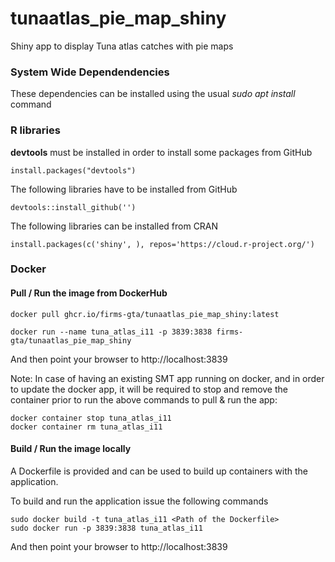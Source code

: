 # tunaatlas_pie_map_shiny
Shiny app to display Tuna atlas catches with pie maps

### System Wide Dependendencies
These dependencies can be installed using the usual *sudo apt install* command



### R libraries
**devtools** must be installed in order to install some packages from GitHub
```
install.packages("devtools")
```
The following libraries have to be installed from GitHub
```
devtools::install_github('')
```
The following libraries can be installed from CRAN
```
install.packages(c('shiny', ), repos='https://cloud.r-project.org/')
```

### Docker

#### Pull / Run the image from DockerHub



```
docker pull ghcr.io/firms-gta/tunaatlas_pie_map_shiny:latest

docker run --name tuna_atlas_i11 -p 3839:3838 firms-gta/tunaatlas_pie_map_shiny
```

And then point your browser to http://localhost:3839

Note: In case of having an existing SMT app running on docker, and in order to update the docker app, it will be required to stop and remove the container prior to run the above commands to pull & run the app:

```
docker container stop tuna_atlas_i11
docker container rm tuna_atlas_i11
```

#### Build / Run the image locally

A Dockerfile is provided and can be used to build up containers with the application.

To build and run the application issue the following commands
```
sudo docker build -t tuna_atlas_i11 <Path of the Dockerfile>
sudo docker run -p 3839:3838 tuna_atlas_i11
```

And then point your browser to http://localhost:3839
